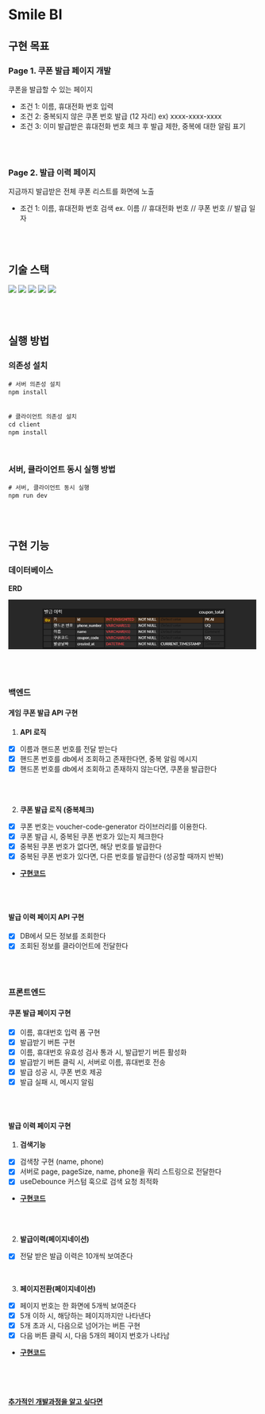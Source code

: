 # Smile BI

## 구현 목표
### Page 1. 쿠폰 발급 페이지 개발
쿠폰을 발급할 수 있는 페이지
- 조건 1: 이름, 휴대전화 번호 입력
- 조건 2: 중복되지 않은 쿠폰 번호 발급 (12 자리) ex) xxxx-xxxx-xxxx 
- 조건 3: 이미 발급받은 휴대전화 번호 체크 후 발급 제한, 중복에 대한 알림 표기
  
<br><br>

### Page 2. 발급 이력 페이지
지금까지 발급받은 전체 쿠폰 리스트를 화면에 노출
- 조건 1:  이름, 휴대전화 번호 검색
ex. 이름 // 휴대전화 번호 // 쿠폰 번호 // 발급 일자

<br><br>

## 기술 스택
<img src="https://img.shields.io/badge/javascript-F7DF1E?style=flat-square&logo=javascript&logoColor=black">
<img src="https://img.shields.io/badge/react-61DAFB?style=flat-square&logo=react&logoColor=black">
<img src="https://img.shields.io/badge/styled_components-DB7093?style=flat-square&logo=styled-components&logoColor=white"/>
<img src="https://img.shields.io/badge/express-000000?style=flat-square&logo=express&logoColor=white">
<img src="https://img.shields.io/badge/mysql-4479A1?style=flat-square&logo=mysql&logoColor=white">

<br><br>

## 실행 방법
### 의존성 설치

```
# 서버 의존성 설치
npm install


# 클라이언트 의존성 설치
cd client
npm install

```

<br>

### 서버, 클라이언트 동시 실행 방법
```
# 서버, 클라이언트 동시 실행
npm run dev
```

<br><br>

## 구현 기능

### 데이터베이스
**ERD**

<img src="server/model/erd.png" width="500" height="100">

<br><br>

### 백엔드
#### 게임 쿠폰 발급 API 구현
1. **API 로직**
- [x] 이름과 핸드폰 번호를 전달 받는다
- [x] 핸드폰 번호를 db에서 조회하고 존재한다면, 중복 알림 메시지
- [x] 핸드폰 번호를 db에서 조회하고 존재하지 않는다면, 쿠폰을 발급한다

<br><br>

2. **쿠폰 발급 로직 (중복체크)**
- [x] 쿠폰 번호는 voucher-code-generator 라이브러리를 이용한다.
- [x] 쿠폰 발급 시, 중복된 쿠폰 번호가 있는지 체크한다
- [x] 중복된 쿠폰 번호가 없다면, 해당 번호를 발급한다
- [x] 중복된 쿠폰 번호가 있다면, 다른 번호를 발급한다 (성공할 때까지 반복)
- [**구현코드**](https://github.com/swywssaid/coupon-project/blob/c44bcde99fa46f876ab85b10ce2ded401d4ef43b/server/db/mysql.js#L45)

<br><br>

#### 발급 이력 페이지 API 구현
- [x] DB에서 모든 정보를 조회한다
- [x] 조회된 정보를 클라이언트에 전달한다

<br><br>

### 프론트엔드
#### 쿠폰 발급 페이지 구현
- [x] 이름, 휴대번호 입력 폼 구현
- [x] 발급받기 버튼 구현
- [x] 이름, 휴대번호 유효성 검사 통과 시, 발급받기 버튼 활성화
- [x] 발급받기 버튼 클릭 시, 서버로 이름, 휴대번호 전송
- [x] 발급 성공 시, 쿠폰 번호 제공
- [x] 발급 실패 시, 메시지 알림

<br><br>

#### 발급 이력 페이지 구현

1. **검색기능**
- [x] 검색창 구현 (name, phone)
- [x] 서버로 page, pageSize, name, phone을 쿼리 스트링으로 전달한다
- [x] useDebounce 커스텀 훅으로 검색 요청 최적화
- [**구현코드**](https://github.com/swywssaid/coupon-project/blob/main/client/src/pages/HistoryPage.jsx#L18)

<br><br>

2. **발급이력(페이지네이션)**
- [x] 전달 받은 발급 이력은 10개씩 보여준다

<br>

3. **페이지전환(페이지네이션)**
- [x] 페이지 번호는 한 화면에 5개씩 보여준다
- [x] 5개 이하 시, 해당하는 페이지까지만 나타낸다
- [x] 5개 초과 시, 다음으로 넘어가는 버튼 구현
- [x] 다음 버튼 클릭 시, 다음 5개의 페이지 번호가 나타남
- [**구현코드**](https://github.com/swywssaid/coupon-project/blob/main/client/src/components/HistoryPage/Pagination.jsx#L11)


<br><br><br>

[**추가적인 개발과정을 알고 싶다면**](https://github.com/swywssaid/coupon-project/wiki)
